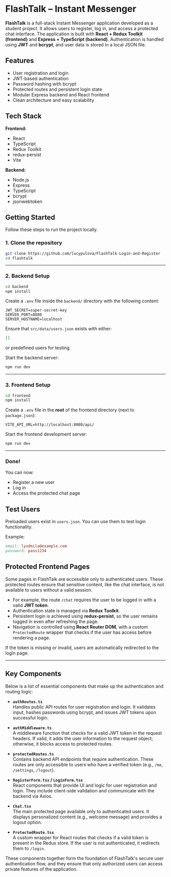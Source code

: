 # FlashTalk – Instant Messenger

**FlashTalk** is a full-stack Instant Messenger application developed as a student project. It allows users to register, log in, and access a protected chat interface. The application is built with **React + Redux Toolkit (frontend)** and **Express + TypeScript (backend)**. Authentication is handled using **JWT** and **bcrypt**, and user data is stored in a local JSON file.

## Features

- User registration and login
- JWT-based authentication
- Password hashing with bcrypt
- Protected routes and persistent login state
- Modular Express backend and React frontend
- Clean architecture and easy scalability

## Tech Stack

**Frontend:**
- React
- TypeScript
- Redux Toolkit
- redux-persist
- Vite

**Backend:**
- Node.js
- Express
- TypeScript
- bcrypt
- jsonwebtoken

  
## Getting Started

Follow these steps to run the project locally.

### 1. Clone the repository

```bash
git clone https://github.com/lucypulova/FlashTalk-Login-and-Register
cd flashtalk
```

---

### 2. Backend Setup

```bash
cd backend
npm install
```

Create a `.env` file inside the `backend/` directory with the following content:

```
JWT_SECRET=super-secret-key
SERVER_PORT=8080
SERVER_HOSTNAME=localhost
```

Ensure that `src/data/users.json` exists with either:

```json
[]
```

or predefined users for testing.

Start the backend server:

```bash
npm run dev
```

---

### 3. Frontend Setup

```bash
cd frontend
npm install
```

Create a `.env` file in the **root** of the frontend directory (next to `package.json`):

```
VITE_API_URL=http://localhost:8080/api/
```

Start the frontend development server:

```bash
npm run dev
```

---

### Done!

You can now:
- Register a new user
- Log in
- Access the protected chat page

## Test Users

Preloaded users exist in `users.json`. You can use them to test login functionality.

Example:

```makefile
email: lyudmila@example.com
password: pass1234
```

## Protected Frontend Pages

Some pages in FlashTalk are accessible only to authenticated users. These protected routes ensure that sensitive content, like the chat interface, is not available to users without a valid session.

- For example, the route `/chat` requires the user to be logged in with a valid **JWT token**.
- Authentication state is managed via **Redux Toolkit**.
- Persistent login is achieved using **redux-persist**, so the user remains logged in even after refreshing the page.
- Navigation is controlled using **React Router DOM**, with a custom `ProtectedRoute` wrapper that checks if the user has access before rendering a page.

If the token is missing or invalid, users are automatically redirected to the login page.

---

## Key Components

Below is a list of essential components that make up the authentication and routing logic:

- **`authRoutes.ts`**  
  Handles public API routes for user registration and login. It validates input, hashes passwords using bcrypt, and issues JWT tokens upon successful login.

- **`authMiddleware.ts`**  
  A middleware function that checks for a valid JWT token in the request headers. If valid, it adds the user information to the request object; otherwise, it blocks access to protected routes.

- **`protectedRoutes.ts`**  
  Contains backend API endpoints that require authentication. These routes are only accessible to users who have a verified token (e.g., `/me`, `/settings`, `/logout`).

- **`RegisterForm.tsx` / `LoginForm.tsx`**  
  React components that provide UI and logic for user registration and login. They include client-side validation and communicate with the backend via Axios.

- **`Chat.tsx`**  
  The main protected page available only to authenticated users. It displays personalized content (e.g., welcome message) and provides a logout option.

- **`ProtectedRoute.tsx`**  
  A custom wrapper for React routes that checks if a valid token is present in the Redux store. If the user is not authenticated, it redirects them to `/login`.

These components together form the foundation of FlashTalk's secure user authentication flow, and they ensure that only authorized users can access private features of the application.

